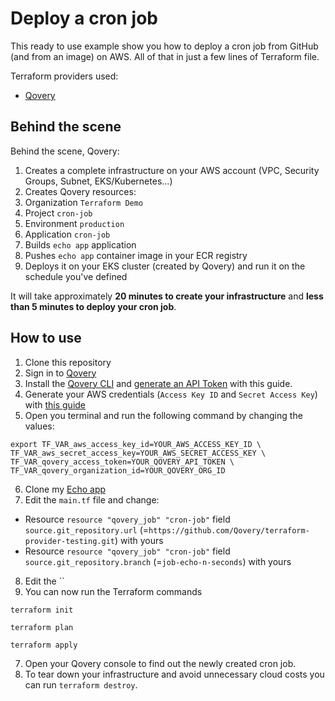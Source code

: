 # Deploy a cron job

This ready to use example show you how to deploy a cron job from GitHub (and from an image) on AWS. All of that in just a few lines of Terraform file.

Terraform providers used:

- [Qovery](https://registry.terraform.io/providers/qovery/qovery/latest/docs)


## Behind the scene

Behind the scene, Qovery:

1. Creates a complete infrastructure on your AWS account (VPC, Security Groups, Subnet, EKS/Kubernetes...)
2. Creates Qovery resources:
  1. Organization `Terraform Demo`
  2. Project `cron-job`
  3. Environment `production`
  4. Application `cron-job`
3. Builds `echo app` application
4. Pushes `echo app` container image in your ECR registry
5. Deploys it on your EKS cluster (created by Qovery) and run it on the schedule you've defined

It will take approximately **20 minutes to create your infrastructure** and **less than 5 minutes to deploy your cron job**.

## How to use

1. Clone this repository
2. Sign in to [Qovery](https://www.qovery.com)
3. Install the [Qovery CLI](https://hub.qovery.com/docs/using-qovery/interface/cli/) and [generate an API Token](https://hub.qovery.com/docs/using-qovery/interface/cli/#generate-api-token) with this guide.
4. Generate your AWS credentials (`Access Key ID` and `Secret Access Key`)
   with [this guide](https://hub.qovery.com/docs/using-qovery/configuration/cloud-service-provider/amazon-web-services/#connect-your-aws-account)
5. Open you terminal and run the following command by changing the values:

```shell
export TF_VAR_aws_access_key_id=YOUR_AWS_ACCESS_KEY_ID \
TF_VAR_aws_secret_access_key=YOUR_AWS_SECRET_ACCESS_KEY \
TF_VAR_qovery_access_token=YOUR_QOVERY_API_TOKEN \
TF_VAR_qovery_organization_id=YOUR_QOVERY_ORG_ID
```

6. Clone my [Echo app](https://github.com/Qovery/terraform-provider-testing.git)
7. Edit the `main.tf` file and change:
- Resource `resource "qovery_job" "cron-job"` field `source.git_repository.url` (=`https://github.com/Qovery/terraform-provider-testing.git`) with yours
- Resource `resource "qovery_job" "cron-job"` field `source.git_repository.branch` (=`job-echo-n-seconds`) with yours
8. Edit the ``
8. You can now run the Terraform commands

```shell
terraform init
```

```shell
terraform plan
```

```shell
terraform apply
```

7. Open your Qovery console to find out the newly created cron job.
8. To tear down your infrastructure and avoid unnecessary cloud costs you can run `terraform destroy`.
